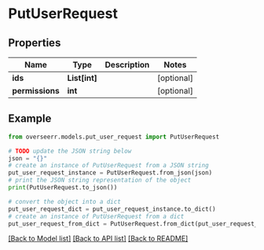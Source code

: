 # PutUserRequest


## Properties

Name | Type | Description | Notes
------------ | ------------- | ------------- | -------------
**ids** | **List[int]** |  | [optional] 
**permissions** | **int** |  | [optional] 

## Example

```python
from overseerr.models.put_user_request import PutUserRequest

# TODO update the JSON string below
json = "{}"
# create an instance of PutUserRequest from a JSON string
put_user_request_instance = PutUserRequest.from_json(json)
# print the JSON string representation of the object
print(PutUserRequest.to_json())

# convert the object into a dict
put_user_request_dict = put_user_request_instance.to_dict()
# create an instance of PutUserRequest from a dict
put_user_request_from_dict = PutUserRequest.from_dict(put_user_request_dict)
```
[[Back to Model list]](../README.md#documentation-for-models) [[Back to API list]](../README.md#documentation-for-api-endpoints) [[Back to README]](../README.md)


